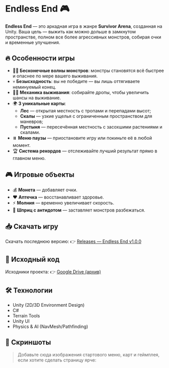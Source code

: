 # Endless End 🎮

**Endless End** — это аркадная игра в жанре **Survivor Arena**, созданная на Unity. Ваша цель — выжить как можно дольше в замкнутом пространстве, полном все более агрессивных монстров, собирая очки и временные улучшения.

## 🔥 Особенности игры

- 🧟‍♂️ **Бесконечные волны монстров**: монстры становятся всё быстрее и опаснее по мере вашего выживания.
- 💀 **Безысходность**: вы не победите — вы лишь оттягиваете неминуемый конец.
- 🏃‍♂️ **Механика выживания**: собирайте дропы, чтобы увеличить шансы на выживание.
- 🌍 **3 уникальные карты**:
  - **Лес** — открытая местность с тропами и перепадами высот;
  - **Скалы** — узкие ущелья с ограниченным пространством для маневров;
  - **Пустыня** — пересечённая местность с засохшими растениями и скалами.
- ⏸️ **Меню паузы** — приостановите игру или покиньте её в любой момент.
- 🏆 **Система рекордов** — отслеживайте лучший результат прямо в главном меню.

## 🎮 Игровые объекты

- 💰 **Монета** — добавляет очки.
- ❤️ **Аптечка** — восстанавливает здоровье.
- ⚡ **Молния** — временно увеличивает скорость.
- 💉 **Шприц с антидотом** — заставляет монстров разбежаться.

## 📥 Скачать игру

Скачать последнюю версию:
👉 [Releases — Endless End v1.0.0](https://github.com/Remsely/mirea-unity-endless-end/releases/tag/1.0.0)

## 🧩 Исходный код

Исходники проекта:
👉 [Google Drive (архив)](https://drive.google.com/file/d/1_MwtkuNEQT7ZIRnuGYqL337_st34AHwQ/view?usp=sharing)

## 🛠️ Технологии

- Unity (2D/3D Environment Design)
- C#
- Terrain Tools
- Unity UI
- Physics & AI (NavMesh/Pathfinding)

## 📸 Скриншоты

> Добавьте сюда изображения стартового меню, карт и геймплея, если хотите сделать страницу ярче:
